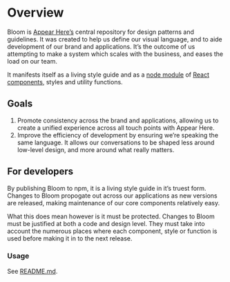 # Overview

Bloom is [Appear Here’s](https://www.appearhere.co.uk/) central repository for design patterns and guidelines. It was created to help us define our visual language, and to aide development of our brand and applications. It’s the outcome of us attempting to make a system which scales with the business, and eases the load on our team.

It manifests itself as a living style guide and as a [node module](https://www.npmjs.com/package/@appearhere/bloom) of [React components](https://facebook.github.io/react/), styles and utility functions.

## Goals
1. Promote consistency across the brand and applications, allowing us to create a unified experience across all touch points with Appear Here.
2. Improve the efficiency of development by ensuring we’re speaking the same language. It allows our conversations to be shaped less around low-level design, and more around what really matters.

## For developers

By publishing Bloom to npm, it is a living style guide in it’s truest form. Changes to Bloom propogate out across our applications as new versions are released, making maintenance of our core components relatively easy.

What this does mean however is it must be protected. Changes to Bloom must be justified at both a code and design level. They must take into account the numerous places where each component, style or function is used before making it in to the next release.

### Usage

See [README.md](https://github.com/appearhere/bloom/blob/master/README.md).
